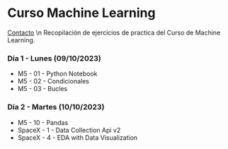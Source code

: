 # Curso Machine Learning
[Contacto](mailto:miguelbrao1996@gmail.com) \n
Recopilación de ejercicios de practica del Curso de Machine Learning.

### Día 1 - Lunes (09/10/2023)

  - M5 - 01 - Python Notebook
  - M5 - 02 - Condicionales
  - M5 - 03 - Bucles

### Día 2 - Martes (10/10/2023)

  - M5 - 10 - Pandas
  - SpaceX - 1 - Data Collection Api v2
  - SpaceX - 4 - EDA with Data Visualization
